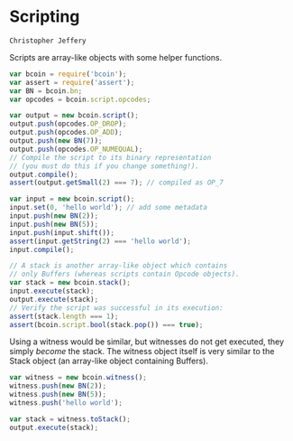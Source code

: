 # Scripting

```post-author
Christopher Jeffery
```

Scripts are array-like objects with some helper functions.

``` javascript
var bcoin = require('bcoin');
var assert = require('assert');
var BN = bcoin.bn;
var opcodes = bcoin.script.opcodes;

var output = new bcoin.script();
output.push(opcodes.OP_DROP);
output.push(opcodes.OP_ADD);
output.push(new BN(7));
output.push(opcodes.OP_NUMEQUAL);
// Compile the script to its binary representation
// (you must do this if you change something!).
output.compile();
assert(output.getSmall(2) === 7); // compiled as OP_7

var input = new bcoin.script();
input.set(0, 'hello world'); // add some metadata
input.push(new BN(2));
input.push(new BN(5));
input.push(input.shift());
assert(input.getString(2) === 'hello world');
input.compile();

// A stack is another array-like object which contains
// only Buffers (whereas scripts contain Opcode objects).
var stack = new bcoin.stack();
input.execute(stack);
output.execute(stack);
// Verify the script was successful in its execution:
assert(stack.length === 1);
assert(bcoin.script.bool(stack.pop()) === true);
```

Using a witness would be similar, but witnesses do not get executed, they
simply _become_ the stack. The witness object itself is very similar to the
Stack object (an array-like object containing Buffers).

``` javascript
var witness = new bcoin.witness();
witness.push(new BN(2));
witness.push(new BN(5));
witness.push('hello world');

var stack = witness.toStack();
output.execute(stack);
```

